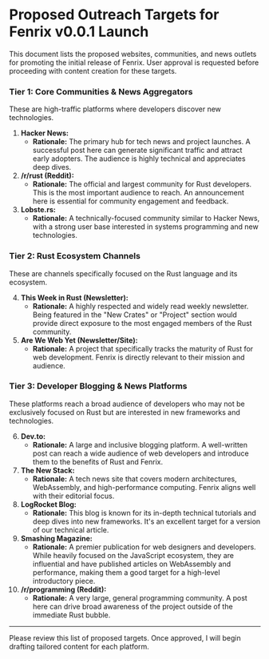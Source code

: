 # Proposed Outreach Targets for Fenrix v0.0.1 Launch

This document lists the proposed websites, communities, and news outlets for promoting the initial release of Fenrix. User approval is requested before proceeding with content creation for these targets.

### Tier 1: Core Communities & News Aggregators

These are high-traffic platforms where developers discover new technologies.

1.  **Hacker News:**
    - **Rationale:** The primary hub for tech news and project launches. A successful post here can generate significant traffic and attract early adopters. The audience is highly technical and appreciates deep dives.
2.  **/r/rust (Reddit):**
    - **Rationale:** The official and largest community for Rust developers. This is the most important audience to reach. An announcement here is essential for community engagement and feedback.
3.  **Lobste.rs:**
    - **Rationale:** A technically-focused community similar to Hacker News, with a strong user base interested in systems programming and new technologies.

### Tier 2: Rust Ecosystem Channels

These are channels specifically focused on the Rust language and its ecosystem.

4.  **This Week in Rust (Newsletter):**
    - **Rationale:** A highly respected and widely read weekly newsletter. Being featured in the "New Crates" or "Project" section would provide direct exposure to the most engaged members of the Rust community.
5.  **Are We Web Yet (Newsletter/Site):**
    - **Rationale:** A project that specifically tracks the maturity of Rust for web development. Fenrix is directly relevant to their mission and audience.

### Tier 3: Developer Blogging & News Platforms

These platforms reach a broad audience of developers who may not be exclusively focused on Rust but are interested in new frameworks and technologies.

6.  **Dev.to:**
    - **Rationale:** A large and inclusive blogging platform. A well-written post can reach a wide audience of web developers and introduce them to the benefits of Rust and Fenrix.
7.  **The New Stack:**
    - **Rationale:** A tech news site that covers modern architectures, WebAssembly, and high-performance computing. Fenrix aligns well with their editorial focus.
8.  **LogRocket Blog:**
    - **Rationale:** This blog is known for its in-depth technical tutorials and deep dives into new frameworks. It's an excellent target for a version of our technical article.
9.  **Smashing Magazine:**
    - **Rationale:** A premier publication for web designers and developers. While heavily focused on the JavaScript ecosystem, they are influential and have published articles on WebAssembly and performance, making them a good target for a high-level introductory piece.
10. **/r/programming (Reddit):**
    - **Rationale:** A very large, general programming community. A post here can drive broad awareness of the project outside of the immediate Rust bubble.

---

Please review this list of proposed targets. Once approved, I will begin drafting tailored content for each platform.